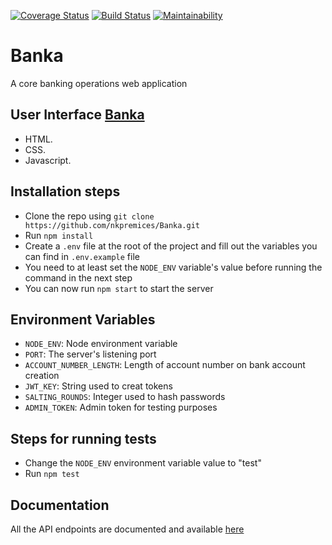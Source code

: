 [![Coverage Status](https://coveralls.io/repos/github/nkpremices/Banka/badge.svg?branch=develop)](https://coveralls.io/github/nkpremices/Banka?branch=develop)  [![Build Status](https://travis-ci.com/nkpremices/Banka.svg?branch=develop)](https://travis-ci.com/nkpremices/Banka) [![Maintainability](https://api.codeclimate.com/v1/badges/bee1220a16f6a543c205/maintainability)](https://codeclimate.com/github/nkpremices/Banka/maintainability)  
# Banka
A core banking operations web application

## User Interface [Banka](https://nkpremices.github.io/Banka/UI/)
* HTML.
* CSS.
* Javascript.

## Installation steps

* Clone the repo using ```git clone https://github.com/nkpremices/Banka.git```
* Run ```npm install``` 
* Create a ```.env``` file at the root of the project and fill out the variables you can find in ```.env.example``` file
* You need to at least set the ```NODE_ENV``` variable's value before running the command in the next step
* You can now run ```npm start``` to start the server

## Environment Variables

* ```NODE_ENV```: Node environment variable
* ```PORT```: The server's listening port
* ```ACCOUNT_NUMBER_LENGTH```: Length of account number on bank account creation
* ```JWT_KEY```: String used to creat tokens
* ```SALTING_ROUNDS```: Integer used to hash passwords
* ```ADMIN_TOKEN```: Admin token for testing purposes

## Steps for running tests

* Change the ```NODE_ENV``` environment variable value to "test"
* Run ```npm test``` 

## Documentation

All the API endpoints are documented and available [here](https://banka-heroku.herokuapp.com/docs/v1/)
